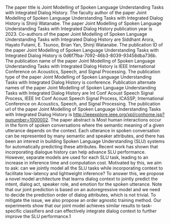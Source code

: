 The paper title is Joint Modelling of Spoken Language Understanding Tasks with Integrated Dialog History.
The faculty author of the paper Joint Modelling of Spoken Language Understanding Tasks with Integrated Dialog History is Shinji Watanabe.
The paper Joint Modelling of Spoken Language Understanding Tasks with Integrated Dialog History publication year is 2023.
Co-authors of the paper Joint Modelling of Spoken Language Understanding Tasks with Integrated Dialog History are Siddhant Arora, Hayato Futami, E. Tsunoo, Brian Yan, Shinji Watanabe.
The publication ID of the paper Joint Modelling of Spoken Language Understanding Tasks with Integrated Dialog History is 0d6f7fba-7092-46b3-8039-93458dba736b.
The publication name of the paper Joint Modelling of Spoken Language Understanding Tasks with Integrated Dialog History is IEEE International Conference on Acoustics, Speech, and Signal Processing.
The publication type of the paper Joint Modelling of Spoken Language Understanding Tasks with Integrated Dialog History is conference.
Publication alternate names of the paper Joint Modelling of Spoken Language Understanding Tasks with Integrated Dialog History are Int Conf Acoust Speech Signal Process, IEEE Int Conf Acoust Speech Signal Process, ICASSP, International Conference on Acoustics, Speech, and Signal Processing.
The publication url of the paper Joint Modelling of Spoken Language Understanding Tasks with Integrated Dialog History is http://ieeexplore.ieee.org/xpl/conhome.jsp?punumber=1000002.
The paper abstract is Most human interactions occur in the form of spoken conversations where the semantic meaning of a given utterance depends on the context. Each utterance in spoken conversation can be represented by many semantic and speaker attributes, and there has been an interest in building Spoken Language Understanding (SLU) systems for automatically predicting these attributes. Recent work has shown that incorporating dialogue history can help advance SLU performance. However, separate models are used for each SLU task, leading to an increase in inference time and computation cost. Motivated by this, we aim to ask: can we jointly model all the SLU tasks while incorporating context to facilitate low-latency and lightweight inference? To answer this, we propose a novel model architecture that learns dialog context to jointly predict the intent, dialog act, speaker role, and emotion for the spoken utterance. Note that our joint prediction is based on an autoregressive model and we need to decide the prediction order of dialog attributes, which is not trivial. To mitigate the issue, we also propose an order agnostic training method. Our experiments show that our joint model achieves similar results to task-specific classifiers and can effectively integrate dialog context to further improve the SLU performance.1
